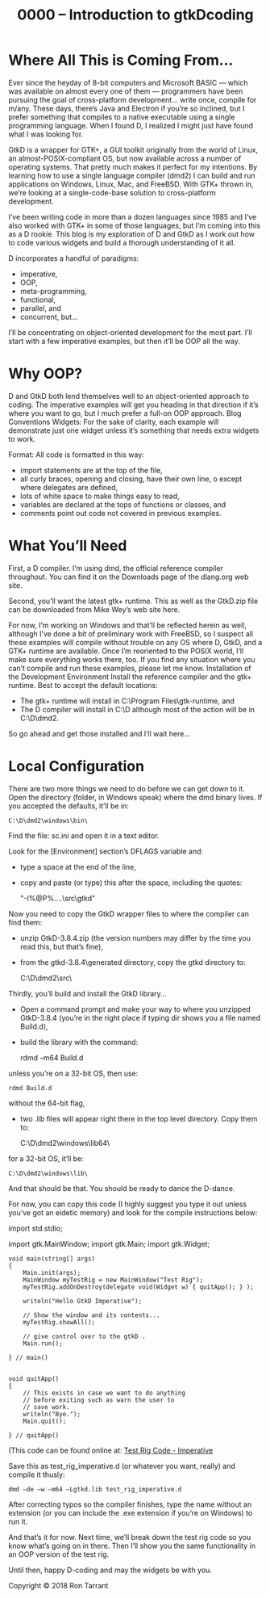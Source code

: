 ﻿---
layout: post
title:  "0000 – Introduction to gtkDcoding"
---

# Where All This is Coming From…
Ever since the heyday of 8-bit computers and Microsoft BASIC — which was available on almost every one of them — programmers  have been pursuing the goal of cross-platform development… write once, compile for m/any. These days, there’s Java and Electron if you’re so inclined, but I prefer something that compiles to a native executable using a single programming language. When I found D, I realized I might just have found what I was looking for.

GtkD is a wrapper for GTK+, a GUI toolkit originally from the world of Linux, an almost-POSIX-compliant OS, but now available across a number of operating systems. That pretty much makes it perfect for my intentions. By learning how to use a single language compiler (dmd2) I can build and run applications on Windows, Linux, Mac, and FreeBSD. With GTK+ thrown in, we’re looking at a single-code-base solution to cross-platform development.

I’ve been writing code in more than a dozen languages since 1985 and I’ve also worked with GTK+ in some of those languages, but I’m coming into this as a D rookie. This blog is my exploration of D and GtkD as I work out how to code various widgets and build a thorough understanding of it all.

D incorporates a handful of paradigms:
- imperative,
- OOP,
- meta-programming,
- functional,
- parallel, and
- concurrent, but…

I’ll be concentrating on object-oriented development for the most part. I’ll start with a few imperative examples, but then it’ll be OOP all the way.

# Why OOP?
D and GtkD both lend themselves well to an object-oriented approach to coding. The imperative examples will get you heading in that direction if it’s where you want to go, but I much prefer a full-on OOP approach.
Blog Conventions
Widgets: For the sake of clarity, each example will demonstrate just one widget unless it’s something that needs extra widgets to work.

Format: All code is formatted in this way:
- import statements are at the top of the file,
- all curly braces, opening and closing, have their own line,
o except where delegates are defined,
- lots of white space to make things easy to read, 
- variables are declared at the tops of functions or classes, and
- comments point out code not covered in previous examples.

# What You’ll Need
First, a D compiler. I’m using dmd, the official reference compiler throughout. You can find it on the Downloads page of the dlang.org web site.

Second, you’ll want the latest gtk+ runtime. This as well as the GtkD.zip file can be downloaded from Mike Wey’s web site here.

For now, I’m working on Windows and that’ll be reflected herein as well, although I’ve done a bit of preliminary work with FreeBSD, so I suspect all these examples will compile without trouble on any OS where D, GtkD, and a GTK+ runtime are available. Once I’m reoriented to the POSIX world, I’ll make sure everything works there, too. If you find any situation where you can’t compile and run these examples, please let me know.
Installation of the Development Environment
Install the reference compiler and the gtk+ runtime. Best to accept the default locations:
- The gtk+ runtime will install in C:\Program Files\gtk-runtime, and
- The D compiler will install in C:\D although most of the action will be in C:\D\dmd2.

So go ahead and get those installed and I’ll wait here…

# Local Configuration
There are two more things we need to do before we can get down to it. Open the directory (folder, in Windows speak) where the dmd binary lives. If you accepted the defaults, it’ll be in:

	C:\D\dmd2\windows\bin\

Find the file:
	sc.ini
and open it in a text editor.

Look for the [Environment] section’s DFLAGS variable and:
- type a space at the end of the line,
- copy and paste (or type) this after the space, including the quotes:

	"-I%@P%\..\..\src\gtkd"

Now you need to copy the GtkD wrapper files to where the compiler can find them:
- unzip GtkD-3.8.4.zip (the version numbers may differ by the time you read this, but that’s fine),
- from the gtkd-3.8.4\generated directory, copy the gtkd directory to:

	C:\D\dmd2\src\

Thirdly, you’ll build and install the GtkD library…
- Open a command prompt and make your way to where you unzipped GtkD-3.8.4 (you’re in the right place if typing dir shows you a file named Build.d),
- build the library with the command:

	rdmd –m64 Build.d

unless you’re on a 32-bit OS, then use:

	rdmd Build.d

without the 64-bit flag,

- two .lib files will appear right there in the top level directory. Copy them to:

	C:\D\dmd2\windows\lib64\

for a 32-bit OS, it’ll be:

	C:\D\dmd2\windows\lib\

And that should be that. You should be ready to dance the D-dance.

For now, you can copy this code (I highly suggest you type it out unless you’ve got an eidetic memory) and look for the compile instructions below:

import std.stdio;

import gtk.MainWindow;
import gtk.Main;
import gtk.Widget;

	void main(string[] args)
	{
		Main.init(args);
		MainWindow myTestRig = new MainWindow("Test Rig");
		myTestRig.addOnDestroy(delegate void(Widget w) { quitApp(); } );
		
		writeln("Hello GtkD Imperative");
	
		// Show the window and its contents...
		myTestRig.showAll();
			
		// give control over to the gtkD .
		Main.run();
		
	} // main()
	
	
	void quitApp()
	{
		// This exists in case we want to do anything
		// before exiting such as warn the user to
		// save work.
		writeln("Bye.");
		Main.quit();
		
	} // quitApp()

(This code can be found online at: [Test Rig Code - Imperative](https://github.com/rontarrant/gtkDcoding/blob/master/001_window/test_rig_001_imperative.d)

Save this as test_rig_imperative.d (or whatever you want, really) and compile it thusly:

	dmd –de –w –m64 –Lgtkd.lib test_rig_imperative.d

After correcting typos so the compiler finishes, type the name without an extension (or you can include the .exe extension if you’re on Windows) to run it.

And that’s it for now. Next time, we’ll break down the test rig code so you know what’s going on in there. Then I’ll show you the same functionality in an OOP version of the test rig.

Until then, happy D-coding and may the widgets be with you.

Copyright © 2018 Ron Tarrant

